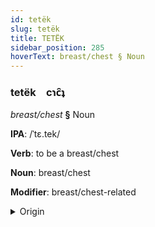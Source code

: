 ```yaml
---
id: tetëk
slug: tetëk
title: TETËK
sidebar_position: 285
hoverText: breast/chest § Noun
---
```


### tetëk&emsp;<span kind="abugida">cɿc̑ʇ</span>

*breast/chest* **§** Noun

**IPA**: /ˈtɛ.tek/

**Verb**: to be a breast/chest

**Noun**: breast/chest

**Modifier**: breast/chest-related

<details>
    <summary>Origin</summary>
    Indonesian tetek  [ˈt̪ɛt̪ek̚]<br/>
    <em>Austronesian Language Family</em>
</details>